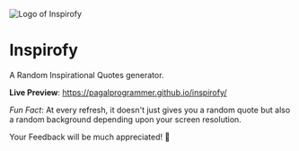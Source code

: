 ![Logo of Inspirofy](https://github.com/pagalprogrammer/inspirofy/blob/master/android-chrome-512x512.png)

# Inspirofy
A Random Inspirational Quotes generator.

**Live Preview**: https://pagalprogrammer.github.io/inspirofy/

*Fun Fact*: At every refresh, it doesn't just gives you a random quote but also a random background depending upon your screen resolution.

Your Feedback  will be much appreciated! &#128578;
